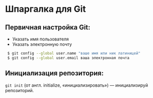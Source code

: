 # Шпаргалка для Git

## Первичная настройка Git:

- Указать имя пользователя
- Указать электронную почту

```bash
 $ git config --global user.name "ваше имя или ник латиницей" 
 $ git config --global user.email ваша электронная почта 
```

## Инициализация репозитория:

``` git init ``` (от англ. initialize, «инициализировать») — инициализируй репозиторий.

